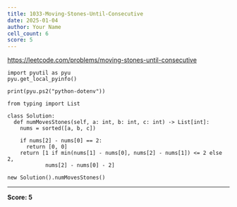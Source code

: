 ```yaml
---
title: 1033-Moving-Stones-Until-Consecutive
date: 2025-01-04
author: Your Name
cell_count: 6
score: 5
---
```


https://leetcode.com/problems/moving-stones-until-consecutive


```
import pyutil as pyu
pyu.get_local_pyinfo()
```


```
print(pyu.ps2("python-dotenv"))
```


```
from typing import List
```


```
class Solution:
  def numMovesStones(self, a: int, b: int, c: int) -> List[int]:
    nums = sorted([a, b, c])

    if nums[2] - nums[0] == 2:
      return [0, 0]
    return [1 if min(nums[1] - nums[0], nums[2] - nums[1]) <= 2 else 2,
            nums[2] - nums[0] - 2]
```


```
new Solution().numMovesStones()
```


---
**Score: 5**